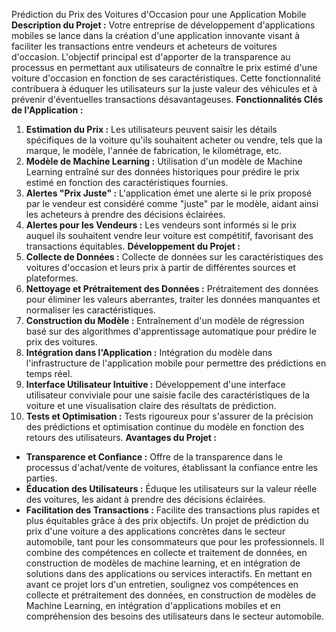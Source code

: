 Prédiction du Prix des Voitures d'Occasion pour une Application Mobile
**Description du Projet :**
Votre entreprise de développement d'applications mobiles se lance dans la création d'une
application innovante visant à faciliter les transactions entre vendeurs et acheteurs de voitures
d'occasion. L'objectif principal est d'apporter de la transparence au processus en permettant aux
utilisateurs de connaître le prix estimé d'une voiture d'occasion en fonction de ses caractéristiques.
Cette fonctionnalité contribuera à éduquer les utilisateurs sur la juste valeur des véhicules et à
prévenir d'éventuelles transactions désavantageuses.
**Fonctionnalités Clés de l'Application :**
1. **Estimation du Prix :** Les utilisateurs peuvent saisir les détails spécifiques de la voiture qu'ils
souhaitent acheter ou vendre, tels que la marque, le modèle, l'année de fabrication, le kilométrage, etc.
2. **Modèle de Machine Learning :** Utilisation d'un modèle de Machine Learning entraîné sur des
données historiques pour prédire le prix estimé en fonction des caractéristiques fournies.
3. **Alertes "Prix Juste" :** L'application émet une alerte si le prix proposé par le vendeur est
considéré comme "juste" par le modèle, aidant ainsi les acheteurs à prendre des décisions éclairées.
4. **Alertes pour les Vendeurs :** Les vendeurs sont informés si le prix auquel ils souhaitent vendre
leur voiture est compétitif, favorisant des transactions équitables.
**Développement du Projet :**
1. **Collecte de Données :** Collecte de données sur les caractéristiques des voitures d'occasion et
leurs prix à partir de différentes sources et plateformes.
2. **Nettoyage et Prétraitement des Données :** Prétraitement des données pour éliminer les
valeurs aberrantes, traiter les données manquantes et normaliser les caractéristiques.
3. **Construction du Modèle :** Entraînement d'un modèle de régression basé sur des algorithmes
d'apprentissage automatique pour prédire le prix des voitures.
4. **Intégration dans l'Application :** Intégration du modèle dans l'infrastructure de l'application
mobile pour permettre des prédictions en temps réel.
5. **Interface Utilisateur Intuitive :** Développement d'une interface utilisateur conviviale pour une
saisie facile des caractéristiques de la voiture et une visualisation claire des résultats de prédiction.
6. **Tests et Optimisation :** Tests rigoureux pour s'assurer de la précision des prédictions et
optimisation continue du modèle en fonction des retours des utilisateurs.
**Avantages du Projet :**
- **Transparence et Confiance :** Offre de la transparence dans le processus d'achat/vente de
voitures, établissant la confiance entre les parties.
- **Éducation des Utilisateurs :** Éduque les utilisateurs sur la valeur réelle des voitures, les aidant
à prendre des décisions éclairées.
- **Facilitation des Transactions :** Facilite des transactions plus rapides et plus équitables grâce à
des prix objectifs.
Un projet de prédiction du prix d'une voiture a des applications concrètes dans le secteur
automobile, tant pour les consommateurs que pour les professionnels. Il combine des compétences en
collecte et traitement de données, en construction de modèles de machine learning, et en intégration
de solutions dans des applications ou services interactifs.
En mettant en avant ce projet lors d'un entretien, soulignez vos compétences en collecte et
prétraitement des données, en construction de modèles de Machine Learning, en intégration
d'applications mobiles et en compréhension des besoins des utilisateurs dans le secteur automobile.
